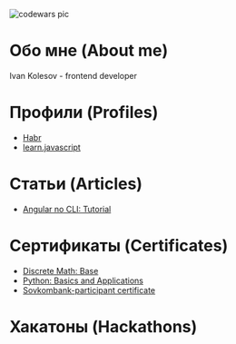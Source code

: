 ![codewars pic](https://www.codewars.com/users/ivanobivan/badges/large)
# Обо мне (About me)
Ivan Kolesov - frontend developer

# Профили (Profiles)
- [Habr](https://habr.com/ru/users/obivan_jedi/)
- [learn.javascript](https://learn.javascript.ru/profile/jesse-ventura)

# Статьи (Articles)
- [Angular no CLI: Tutorial](https://habr.com/ru/post/656529/)

# Сертификаты (Certificates)
- [Discrete Math: Base]([https://stepik.org/certificate/7422db4c5e33e2f5e3e3a77bf9433fbe496ef4c6.pdf](https://github.com/ivanobivan/portfolio-resume/blob/234011a668e883facde2da8e5b522c96d28460b5/assets/certificates/stepik-certificate-91-7422db4.pdf))
- [Python: Basics and Applications]([https://stepik.org/certificate/15cf4baf80c9c86bc518e9985d1778d510f22fa0.pdf](https://github.com/ivanobivan/portfolio-resume/blob/234011a668e883facde2da8e5b522c96d28460b5/assets/certificates/stepik-certificate-512-15cf4ba.pdf))
- [Sovkombank-participant certificate]([/blob/main/assets/certificates/sovlombank-hk-certificate.pdf](https://github.com/ivanobivan/portfolio-resume/blob/234011a668e883facde2da8e5b522c96d28460b5/assets/certificates/sovlombank-hk-certificate.pdf))

# Хакатоны (Hackathons)
